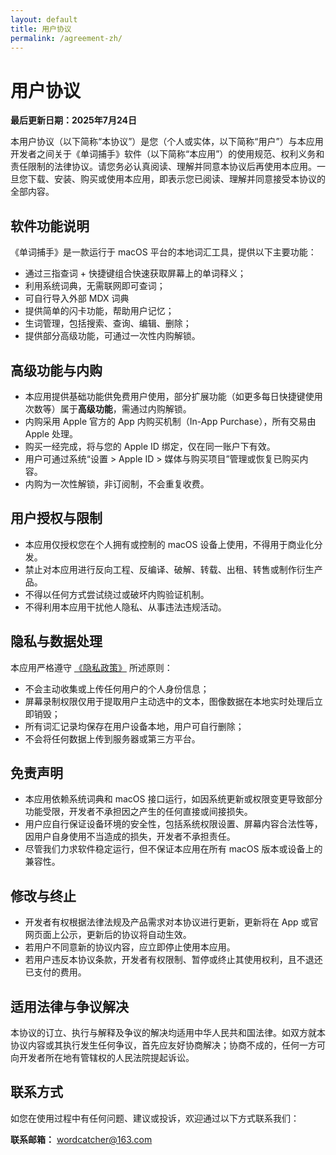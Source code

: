 ```yaml
---
layout: default
title: 用户协议
permalink: /agreement-zh/
---
```

# 用户协议

**最后更新日期：2025年7月24日**

本用户协议（以下简称“本协议”）是您（个人或实体，以下简称“用户”）与本应用开发者之间关于《单词捕手》软件（以下简称“本应用”）的使用规范、权利义务和责任限制的法律协议。请您务必认真阅读、理解并同意本协议后再使用本应用。一旦您下载、安装、购买或使用本应用，即表示您已阅读、理解并同意接受本协议的全部内容。

## 软件功能说明
《单词捕手》是一款运行于 macOS 平台的本地词汇工具，提供以下主要功能：

- 通过三指查词 + 快捷键组合快速获取屏幕上的单词释义；
- 利用系统词典，无需联网即可查词；
- 可自行导入外部 MDX 词典
- 提供简单的闪卡功能，帮助用户记忆；
- 生词管理，包括搜索、查询、编辑、删除；
- 提供部分高级功能，可通过一次性内购解锁。

## 高级功能与内购
- 本应用提供基础功能供免费用户使用，部分扩展功能（如更多每日快捷键使用次数等）属于**高级功能**，需通过内购解锁。
- 内购采用 Apple 官方的 App 内购买机制（In-App Purchase），所有交易由 Apple 处理。
- 购买一经完成，将与您的 Apple ID 绑定，仅在同一账户下有效。
- 用户可通过系统“设置 > Apple ID > 媒体与购买项目”管理或恢复已购买内容。
- 内购为一次性解锁，非订阅制，不会重复收费。

## 用户授权与限制
- 本应用仅授权您在个人拥有或控制的 macOS 设备上使用，不得用于商业化分发。
- 禁止对本应用进行反向工程、反编译、破解、转载、出租、转售或制作衍生产品。
- 不得以任何方式尝试绕过或破坏内购验证机制。
- 不得利用本应用干扰他人隐私、从事违法违规活动。

## 隐私与数据处理
本应用严格遵守 [《隐私政策》](./privacy-zh.md) 所述原则：

- 不会主动收集或上传任何用户的个人身份信息；
- 屏幕录制权限仅用于提取用户主动选中的文本，图像数据在本地实时处理后立即销毁；
- 所有词汇记录均保存在用户设备本地，用户可自行删除；
- 不会将任何数据上传到服务器或第三方平台。

## 免责声明
- 本应用依赖系统词典和 macOS 接口运行，如因系统更新或权限变更导致部分功能受限，开发者不承担因之产生的任何直接或间接损失。
- 用户应自行保证设备环境的安全性，包括系统权限设置、屏幕内容合法性等，因用户自身使用不当造成的损失，开发者不承担责任。
- 尽管我们力求软件稳定运行，但不保证本应用在所有 macOS 版本或设备上的兼容性。

## 修改与终止
- 开发者有权根据法律法规及产品需求对本协议进行更新，更新将在 App 或官网页面上公示，更新后的协议将自动生效。
- 若用户不同意新的协议内容，应立即停止使用本应用。
- 若用户违反本协议条款，开发者有权限制、暂停或终止其使用权利，且不退还已支付的费用。

## 适用法律与争议解决
本协议的订立、执行与解释及争议的解决均适用中华人民共和国法律。如双方就本协议内容或其执行发生任何争议，首先应友好协商解决；协商不成的，任何一方可向开发者所在地有管辖权的人民法院提起诉讼。

## 联系方式
如您在使用过程中有任何问题、建议或投诉，欢迎通过以下方式联系我们：

**联系邮箱：** wordcatcher@163.com
